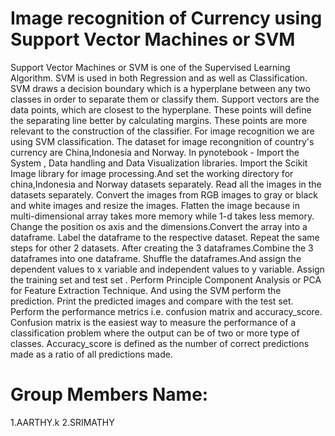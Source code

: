 # Image recognition of Currency using Support Vector Machines or SVM 

Support Vector Machines or SVM is one of the Supervised Learning Algorithm. SVM is used in both Regression and as well as Classification. SVM draws a decision boundary which is a hyperplane between any two classes in order to separate them or classify them. Support vectors are the data points, which are closest to the hyperplane. These points will define the separating line better by calculating margins. These points are more relevant to the construction of the classifier.
For image recognition we are using SVM classification.
The dataset for image recongnition of country's currency are China,Indonesia and Norway.
In pynotebook -
Import the System , Data handling and Data Visualization libraries.
Import the Scikit Image library for image processing.And set the working directory for china,Indonesia and Norway datasets separately.
Read all the images in the datasets separately.
Convert the images from RGB images to gray or black and white images and resize the images.
Flatten the image because in multi-dimensional array takes more memory while 1-d takes less memory.
Change the position os axis and the dimensions.Convert the array into a dataframe.
Label the dataframe to the respective dataset.
Repeat the same steps for other 2 datasets.
After creating the 3 dataframes.Combine the 3 dataframes into one dataframe.
Shuffle the dataframes.And assign the dependent values to x variable and independent values to y variable.
Assign the training set and test set .
Perform Principle Component Analysis or PCA for Feature Extraction Technique.
And using the SVM perform the prediction.
Print the predicted images and compare with the test set.
Perform the performance metrics i.e. confusion matrix and accuracy_score.
Confusion matrix is the easiest way to measure the performance of a classification problem where the output can be of two or more type of classes. 
Accuracy_score is defined as the number of correct predictions made as a ratio of all predictions made.


# Group Members Name:
 1.AARTHY.k
 2.SRIMATHY
